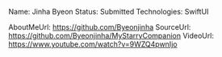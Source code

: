 Name: Jinha Byeon
Status: Submitted
Technologies: SwiftUI

AboutMeUrl: https://github.com/Byeonjinha
SourceUrl: https://github.com/Byeonjinha/MyStarryCompanion
VideoUrl: https://www.youtube.com/watch?v=9WZQ4pwnIjo

<!---
EXAMPLE
Name: John Appleseed
Status: Submitted <or> Winner <or> Distinguished <or> Rejected
Technologies: SwiftUI, RealityKit, CoreGraphic

AboutMeUrl: https://linkedin.com/in/johnappleseed
SourceUrl: https://github.com/johnappleseed/wwdc2025
VideoUrl: https://youtu.be/ABCDE123456
-->

